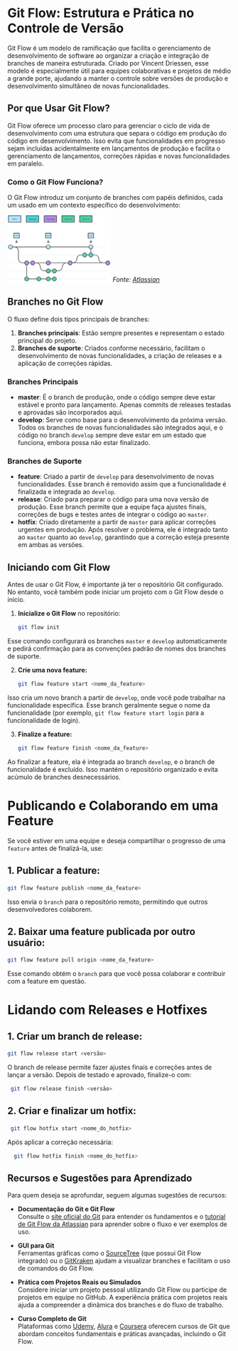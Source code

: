 # Git Flow: Estrutura e Prática no Controle de Versão

Git Flow é um modelo de ramificação que facilita o gerenciamento de desenvolvimento de software ao organizar a criação e integração de branches de maneira estruturada. Criado por Vincent Driessen, esse modelo é especialmente útil para equipes colaborativas e projetos de médio a grande porte, ajudando a manter o controle sobre versões de produção e desenvolvimento simultâneo de novas funcionalidades.

## Por que Usar Git Flow?

Git Flow oferece um processo claro para gerenciar o ciclo de vida de desenvolvimento com uma estrutura que separa o código em produção do código em desenvolvimento. Isso evita que funcionalidades em progresso sejam incluídas acidentalmente em lançamentos de produção e facilita o gerenciamento de lançamentos, correções rápidas e novas funcionalidades em paralelo.

### Como o Git Flow Funciona?

O Git Flow introduz um conjunto de branches com papéis definidos, cada um usado em um contexto específico do desenvolvimento:

![alt text](image.png)
*Fonte: [Atlassian](https://www.atlassian.com/br/git/tutorials/comparing-workflows/gitflow-workflow)*

## Branches no Git Flow

O fluxo define dois tipos principais de branches:

1. **Branches principais**: Estão sempre presentes e representam o estado principal do projeto.
2. **Branches de suporte**: Criados conforme necessário, facilitam o desenvolvimento de novas funcionalidades, a criação de releases e a aplicação de correções rápidas.

### Branches Principais

- **master**: É o branch de produção, onde o código sempre deve estar estável e pronto para lançamento. Apenas commits de releases testadas e aprovadas são incorporados aqui.
- **develop**: Serve como base para o desenvolvimento da próxima versão. Todos os branches de novas funcionalidades são integrados aqui, e o código no branch `develop` sempre deve estar em um estado que funciona, embora possa não estar finalizado.

### Branches de Suporte

- **feature**: Criado a partir de `develop` para desenvolvimento de novas funcionalidades. Esse branch é removido assim que a funcionalidade é finalizada e integrada ao `develop`.
- **release**: Criado para preparar o código para uma nova versão de produção. Esse branch permite que a equipe faça ajustes finais, correções de bugs e testes antes de integrar o código ao `master`.
- **hotfix**: Criado diretamente a partir de `master` para aplicar correções urgentes em produção. Após resolver o problema, ele é integrado tanto ao `master` quanto ao `develop`, garantindo que a correção esteja presente em ambas as versões.

## Iniciando com Git Flow

Antes de usar o Git Flow, é importante já ter o repositório Git configurado. No entanto, você também pode iniciar um projeto com o Git Flow desde o início.

1. **Inicialize o Git Flow** no repositório:
   ```sh
   git flow init
	```
Esse comando configurará os branches `master` e `develop` automaticamente e pedirá confirmação para as convenções padrão de nomes dos branches de suporte.

2. **Crie uma nova feature:**
   ```sh
   git flow feature start <nome_da_feature>
	```
Isso cria um novo branch a partir de `develop`, onde você pode trabalhar na funcionalidade específica. Esse branch geralmente segue o nome da funcionalidade (por exemplo, `git flow feature start login` para a funcionalidade de login).

3. **Finalize a feature:**
   ```sh
   git flow feature finish <nome_da_feature>
	```
Ao finalizar a feature, ela é integrada ao branch `develop`, e o branch de funcionalidade é excluído. Isso mantém o repositório organizado e evita acúmulo de branches desnecessários.

# Publicando e Colaborando em uma Feature

Se você estiver em uma equipe e deseja compartilhar o progresso de uma `feature` antes de finalizá-la, use:

## 1. Publicar a feature:

   ```sh
   git flow feature publish <nome_da_feature>
```
Isso envia o `branch` para o repositório remoto, permitindo que outros desenvolvedores colaborem.

## 2. Baixar uma feature publicada por outro usuário:
   ```sh
   git flow feature pull origin <nome_da_feature>
```
Esse comando obtém o `branch` para que você possa colaborar e contribuir com a feature em questão.

# Lidando com Releases e Hotfixes

## 1. Criar um branch de release:
   ```sh
   git flow release start <versão>
```
O branch de release permite fazer ajustes finais e correções antes de lançar a versão. Depois de testado e aprovado, finalize-o com:
   ```sh
	git flow release finish <versão>
```

## 2. Criar e finalizar um hotfix:
   ```sh
	git flow hotfix start <nome_do_hotfix>
```
Após aplicar a correção necessária:
  ```sh
	git flow hotfix finish <nome_do_hotfix>
```

## Recursos e Sugestões para Aprendizado

Para quem deseja se aprofundar, seguem algumas sugestões de recursos:

- **Documentação do Git e Git Flow**  
  Consulte o [site oficial do Git](https://git-scm.com/doc) para entender os fundamentos e o [tutorial de Git Flow da Atlassian](https://www.atlassian.com/git/tutorials/comparing-workflows/gitflow-workflow) para aprender sobre o fluxo e ver exemplos de uso.

- **GUI para Git**  
  Ferramentas gráficas como o [SourceTree](https://www.sourcetreeapp.com/) (que possui Git Flow integrado) ou o [GitKraken](https://www.gitkraken.com/) ajudam a visualizar branches e facilitam o uso de comandos do Git Flow.

- **Prática com Projetos Reais ou Simulados**  
  Considere iniciar um projeto pessoal utilizando Git Flow ou participe de projetos em equipe no GitHub. A experiência prática com projetos reais ajuda a compreender a dinâmica dos branches e do fluxo de trabalho.

- **Curso Completo de Git**  
  Plataformas como [Udemy](https://www.udemy.com/), [Alura](https://www.alura.com.br/) e [Coursera](https://www.coursera.org/) oferecem cursos de Git que abordam conceitos fundamentais e práticas avançadas, incluindo o Git Flow.
